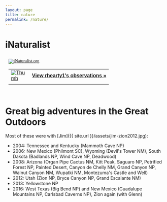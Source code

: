 ```yaml
---
layout: page
title: nature
permalink: /nature/
---
```


# iNaturalist
<style type="text/css" media="screen">
.inat-widget { font-family: Georgia, serif; padding: 10px; line-height: 1;}
.inat-widget-header {margin-bottom: 10px;}
.inat-widget td {vertical-align: top; padding-bottom: 10px;}
.inat-label { color: #888; }
.inat-meta { font-size: smaller; margin-top: 3px; line-height: 1.2;}
.inat-observation-body, .inat-user-body { padding-left: 10px; }
.inat-observation-image {text-align: center;}
.inat-observation-image, .inat-user-image { width: 48px; display: inline-block; }
.inat-observation-image img, .inat-user-image img { max-width: 48px; }
.inat-observation-image img { vertical-align: middle; }
.inat-widget-small .inat-observation-image { display:block; float: left; margin: 0 3px 3px 0; height:48px;}
.inat-label, .inat-value, .inat-user { font-family: "Trebuchet MS", Arial, sans-serif; }
.inat-user-body {vertical-align: middle;}
.inat-widget td.inat-user-body {vertical-align: middle;}
.inat-widget .inat-footer td.inat-value {vertical-align: middle; padding-left: 10px;}
</style>
<div class="inat-widget">
    <div class="inat-widget-header">
      <a href="https://www.inaturalist.org"><img alt="iNaturalist.org" src="https://www.inaturalist.org/assets/logo-small-9571bdf43f2c4dc05eb536a8c06d7c4b.gif" /></a>  
    </div>
  <script type="text/javascript" charset="utf-8" src="https://www.inaturalist.org/observations/rhearty1.widget?layout=large&limit=5&order=desc&order_by=observed_on"></script>
  <table class="inat-footer">
    <tr class="inat-user">
        <td class="inat-user-image">
          <a border="0" href="https://www.inaturalist.org/observations/rhearty1"><img class="usericon" src="https://static.inaturalist.org/attachments/users/icons/1014359/thumb.jpg?1532952002" alt="Thumb" /></a>
        </td>
      <td class="inat-value">
        <strong>
            <a href="https://www.inaturalist.org/observations/rhearty1">View rhearty1's observations »</a>
        </strong>
      </td>
    </tr>
  </table>
</div>

# Great big adventures in the Great Outdoors

Most of these were with [Jim]({{ site.url }}/assets/jim-zion2012.jpg):
* 2004: Tennessee and Kentucky (Mammoth Cave NP)
* 2006: New Mexico (Philmont SC), Wyoming (Devil's Tower NM), South Dakota (Badlands NP, Wind Cave NP, Deadwood)
* 2008: Arizona (Organ Pipe Cactus NM, Kitt Peak, Saguaro NP, Petrified Forest NP, Painted Desert, Canyon de Chelly NM, Grand Canyon NP, Walnut Canyon NM, Wupatki NM, Montezuma's Castle and Well)
* 2012: Utah (Zion NP, Bryce Canyon NP, Grand Escalante NM)
* 2013: Yellowstone NP
* 2016: West Texas (Big Bend NP) and New Mexico (Guadalupe Mountains NP, Carlsbad Caverns NP), Zion again (with Glenn)
